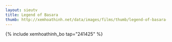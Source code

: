 ```yaml
---
layout: sieutv
title: Legend of Basara
thumb: http://xemhoathinh.net/data/images/films/thumb/legend-of-basara-legend-of-basara-2009.jpg
---
```

{% include xemhoathinh_bo tap="241425" %} 
